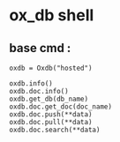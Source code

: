 
# ox_db shell


## base cmd :

```
oxdb = Oxdb("hosted")

oxdb.info()
oxdb.doc.info()
oxdb.get_db(db_name)
oxdb.doc.get_doc(doc_name)
oxdb.doc.push(**data)
oxdb.doc.pull(**data)
oxdb.doc.search(**data)
```